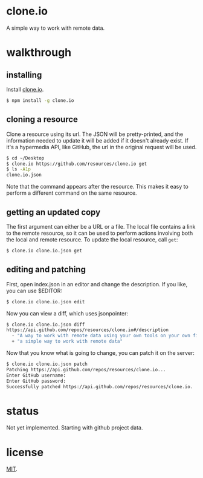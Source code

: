 # clone.io

A simple way to work with remote data.

# walkthrough

## installing

Install [clone.io](http://clone.io/).

``` bash
$ npm install -g clone.io
```

## cloning a resource

Clone a resource using its url. The JSON will be pretty-printed, and
the information needed to update it will be added if it doesn't
already exist. If it's a hypermedia API, like GitHub, the url in the
original request will be used.

``` bash
$ cd ~/Desktop
$ clone.io https://github.com/resources/clone.io get
$ ls -A1p
clone.io.json
```

Note that the command appears after the resource. This makes it easy
to perform a different command on the same resource.

## getting an updated copy

The first argument can either be a URL or a file. The local file
contains a link to the remote resource, so it can be used to perform
actions involving both the local and remote resource. To update the
local resource, call `get`:

``` bash
$ clone.io clone.io.json get
```

## editing and patching

First, open index.json in an editor and change the description. If you
like, you can use $EDITOR:

``` bash
$ clone.io clone.io.json edit
```

Now you can view a diff, which uses jsonpointer:

``` bash
$ clone.io clone.io.json diff
https://api.github.com/repos/resources/clone.io#/description
  - "A way to work with remote data using your own tools on your own filesystem."
  + "a simple way to work with remote data"
```

Now that you know what is going to change, you can patch it on the server:

``` bash
$ clone.io clone.io.json patch
Patching https://api.github.com/repos/resources/clone.io...
Enter GitHub username:
Enter GitHub password:
Successfully patched https://api.github.com/repos/resources/clone.io.
```

# status

Not yet implemented. Starting with github project data.

# license

[MIT](http://benatkin.mit-license.org/).
